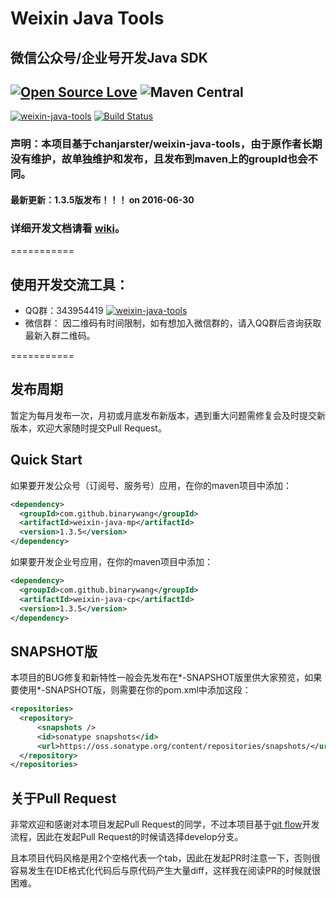 # Weixin Java Tools 
## 微信公众号/企业号开发Java SDK
## [![Open Source Love](https://badges.frapsoft.com/os/v1/open-source.svg?v=103)](https://github.com/ellerbrock/open-source-badge/)     ![Maven Central](https://img.shields.io/maven-central/v/com.github.binarywang/weixin-java-parent.svg) 
<a target="_blank" href="http://shang.qq.com/wpa/qunwpa?idkey=078f7a153d243853e24cf2b542e7a6ccbf2a592bc138080f84d11297f736ec46"><img border="0" src="http://pub.idqqimg.com/wpa/images/group.png" alt="weixin-java-tools" title="weixin-java-tools"></a>
[![Build Status](https://travis-ci.org/binarywang/weixin-java-tools.svg?branch=develop)](https://travis-ci.org/binarywang/weixin-java-tools)

### 声明：本项目基于chanjarster/weixin-java-tools，由于原作者长期没有维护，故单独维护和发布，且发布到maven上的groupId也会不同。
#### 最新更新：1.3.5版发布！！！ on 2016-06-30

### 详细开发文档请看 [wiki](https://github.com/chanjarster/weixin-java-tools/wiki)。

===========
## 使用开发交流工具：
* QQ群：343954419 <a target="_blank" href="http://shang.qq.com/wpa/qunwpa?idkey=078f7a153d243853e24cf2b542e7a6ccbf2a592bc138080f84d11297f736ec46"><img border="0" src="http://pub.idqqimg.com/wpa/images/group.png" alt="weixin-java-tools" title="weixin-java-tools"></a>
* 微信群： 因二维码有时间限制，如有想加入微信群的，请入QQ群后咨询获取最新入群二维码。
 
===========

## 发布周期
暂定为每月发布一次，月初或月底发布新版本，遇到重大问题需修复会及时提交新版本，欢迎大家随时提交Pull Request。

## Quick Start

如果要开发公众号（订阅号、服务号）应用，在你的maven项目中添加：

```xml
<dependency>
  <groupId>com.github.binarywang</groupId>
  <artifactId>weixin-java-mp</artifactId>
  <version>1.3.5</version>
</dependency>
```

如果要开发企业号应用，在你的maven项目中添加：

```xml
<dependency>
  <groupId>com.github.binarywang</groupId>
  <artifactId>weixin-java-cp</artifactId>
  <version>1.3.5</version>
</dependency>
```

## SNAPSHOT版

本项目的BUG修复和新特性一般会先发布在*-SNAPSHOT版里供大家预览，如果要使用*-SNAPSHOT版，则需要在你的pom.xml中添加这段：

```xml
<repositories>
  <repository>
      <snapshots />
      <id>sonatype snapshots</id>
      <url>https://oss.sonatype.org/content/repositories/snapshots/</url>
  </repository>
</repositories>
```

## 关于Pull Request

非常欢迎和感谢对本项目发起Pull Request的同学，不过本项目基于[git flow](https://www.atlassian.com/git/tutorials/comparing-workflows/gitflow-workflow)开发流程，因此在发起Pull Request的时候请选择develop分支。

且本项目代码风格是用2个空格代表一个tab，因此在发起PR时注意一下，否则很容易发生在IDE格式化代码后与原代码产生大量diff，这样我在阅读PR的时候就很困难。
